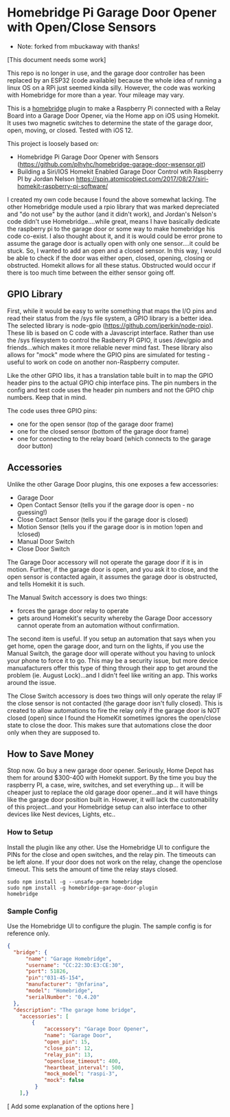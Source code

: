 # Homebridge Pi Garage Door Opener with Open/Close Sensors

* Note: forked from mbuckaway with thanks!


[This document needs some work]

This repo is no longer in use, and the garage door controller has been replaced by an ESP32 (code available) because the whole idea of running a linux OS on a RPi just seemed kinda silly. However, the code was working with Homebridge for more than a year. Your mileage may vary.

This is a [homebridge](https://github.com/nfarina/homebridge) plugin to make a Raspberry Pi connected with a Relay Board into a Garage Door Opener, via the Home app on iOS using Homekit.  It uses two magnetic switches to determine the state of the garage door, open, moving, or closed. Tested with iOS 12.

This project is loosely based on:
- Homebridge Pi Garage Door Opener with Sensors (https://github.com/plhyhc/homebridge-garage-door-wsensor.git)
- Building a Siri/IOS Homekit Enabled Garage Door Control wtih Raspberry PI by Jordan Nelson https://spin.atomicobject.com/2017/08/27/siri-homekit-raspberry-pi-software/

I created my own code because I found the above somewhat lacking. The other Homebridge module used a rpio library that was marked depreciated and "do not use" by the author (and it didn't work), and Jordan's Nelson's code didn't use Homebridge....while great, means I have basically dedicate the raspberry pi to the garage door or some way to make homebridge his code co-exist. I also thought about it, and it is would could be error prone to assume the garage door is actually open with only one sensor....it could be stuck. So, I wanted to add an open and a closed sensor. In this way, I would be able to check if the door was either open, closed, opening, closing or obstructed. Homekit allows for all these status. Obstructed would occur if there is too much time between the either sensor going off.

## GPIO Library

First, while it would be easy to write something that maps the I/O pins and read their status from the /sys file system, a GPIO library is a better idea. The selected library is node-gpio (https://github.com/jperkin/node-rpio). These lib is based on C code with a Javascript interface. Rather than use the /sys filesystem to control the Rasberry PI GPIO,  it uses /dev/gpio and friends...which makes it more reliable never mind fast. These library also allows for "mock" mode where the GPIO pins are simulated for testing - useful to work on code on another non-Raspberry computer.

Like the other GPIO libs, it has a translation table built in to map the GPIO header pins to the actual GPIO chip interface pins. The pin numbers in the config and test code uses the header pin numbers and not the GPIO chip numbers. Keep that in mind.

The code uses three GPIO pins:
- one for the open sensor (top of the garage door frame)
- one for the closed sensor (bottom of the garage door frame)
- one for connecting to the relay board (which connects to the garage door button)

## Accessories

Unlike the other Garage Door plugins, this one exposes a few accessories:
- Garage Door
- Open Contact Sensor (tells you if the garage door is open - no guessing!)
- Close Contact Sensor (tells you if the garage door is closed)
- Motion Sensor (tells you if the garage door is in motion !open and !closed)
- Manual Door Switch
- Close Door Switch

The Garage Door accessory will not operate the garage door if it is in motion. Further, if the garage door is open, and you ask it to close, and the open sensor is contacted again, it assumes the garage door is obstructed, and tells Homekit it is such.

The Manual Switch accessory is does two things:
- forces the garage door relay to operate
- gets around Homekit's security whereby the Garage Door accessory cannot operate from an automation without confirmation.

The second item is useful. If you setup an automation that says when you get home, open the garage door, and turn on the lights, if you use the Manual Switch, the garage door will operate without you having to unlock your phone to force it to go. This may be a security issue, but more device manuafacturers offer this type of thing through their app to get around the problem (ie. August Lock)...and I didn't feel like writing an app. This works around the issue.

The Close Switch accessory is does two things will only operate the relay IF the close sensor is not contacted (the garage door isn't fully closed). This is created to allow automations to fire the relay only if the garage door is NOT closed (open) since I found the HomeKit sometimes ignores the open/close state to close the door. This makes sure that automations close the door only when they are supposed to.


## How to Save Money

Stop now. Go buy a new garage door opener. Seriously, Home Depot has them for around $300-400 with Homekit support. By the time you buy the raspberry PI, a case, wire, switches, and set everything up... it will be cheaper just to replace the old garage door opener...and it will have things like the garage door position built in. However, it will lack the customability of this project...and your Homebridge setup can also interface to other devices like Nest devices, Lights, etc..

### How to Setup

Install the plugin like any other. Use the Homebridge UI to configure the PINs for the close and open switches, and the relay pin. The timeouts can be left alone. If your door does not work on the relay, change the openclose timeout. This sets the amount of time the relay stays closed.

```
sudo npm install -g --unsafe-perm homebridge
sudo npm install -g homebridge-garage-door-plugin
homebridge
```

### Sample Config

Use the Homebridge UI to configure the plugin. The sample config is for reference only.

```json
{
  "bridge": {
      "name": "Garage Homebridge",
      "username": "CC:22:3D:E3:CE:30",
      "port": 51826,
      "pin":"031-45-154",
      "manufacturer": "@nfarina",
      "model": "Homebridge",
      "serialNumber": "0.4.20"
  },
  "description": "The garage home bridge",
    "accessories": [
        {
            "accessory": "Garage Door Opener",
            "name": "Garage Door",
            "open_pin": 15,
            "close_pin": 12,
            "relay_pin": 13,
            "openclose_timeout": 400,
            "heartbeat_interval": 500,
            "mock_model": "raspi-3",
            "mock": false
         }
    ],}
```

[ Add some explanation of the options here ]
